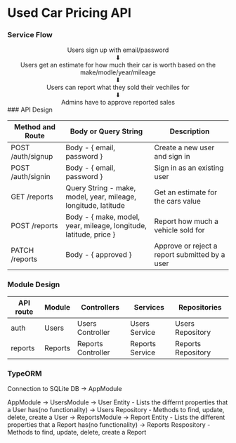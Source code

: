 # Used Car Pricing API

### Service Flow
<div style="display: flex; flex-direction: column; justify-content: center; align-items: center">
<div>
  Users sign up with email/password
</div>
<div>
              ⬇
</div>   
<div style="text-align: center;">        
Users get an estimate for how much their car is worth based on the make/modle/year/mileage
</div>
<div>
              ⬇
</div> 
Users can report what they sold their vechiles for
<div>
              ⬇
</div> 
Admins have to approve reported sales

</div>
### API Design

| Method and Route | Body or Query String | Description |
|--|--|--|
| POST /auth/signup | Body - { email, password } | Create a new user and sign in |
| POST /auth/signin | Body - { email, password } | Sign in as an existing user |
| GET /reports | Query String - make, model, year, mileage, longitude, latitude | Get an estimate for the cars value |
| POST /reports | Body - { make, model, year, mileage, longitude, latitude, price } | Report how much a vehicle sold for |
| PATCH /reports| Body - { approved }| Approve or reject a report submitted by a user |

### Module Design

|API route|Module|Controllers| Services| Repositories|
|-|-|-|-|-|
|auth|Users|Users Controller|Users Service|Users Repository|
|reports|Reports|Reports Controller|Reports Service|Reports Repository|

### TypeORM
Connection to SQLite DB -> AppModule

AppModule -> UsersModule    -> User Entity - Lists the differnt properties that a User has(no functionality)
                            -> Users Repository - Methods to find, update, delete, create a User 
          -> ReportsModule  -> Report Entity - Lists the different properties that a Report has(no functionality)
                            -> Reports Respository - Methods to find, update, delete, create a Report

